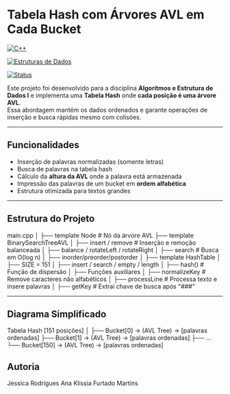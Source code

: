 # Tabela Hash com Árvores AVL em Cada Bucket

[![C++](https://img.shields.io/badge/C%2B%2B-11-blue.svg)](https://isocpp.org/)

[![Estruturas de Dados](https://img.shields.io/badge/Estruturas%20de%20Dados-AVL%20Tree-green)](#)

[![Status](https://img.shields.io/badge/Status-Concluído-success)](#)

Este projeto foi desenvolvido para a disciplina **Algoritmos e Estrutura de Dados I**  e implementa uma **Tabela Hash** onde **cada posição é uma árvore AVL**.  
Essa abordagem mantém os dados ordenados e garante operações de inserção e busca rápidas mesmo com colisões.

---

## Funcionalidades

- Inserção de palavras normalizadas (somente letras)  
- Busca de palavras na tabela hash  
- Cálculo da **altura da AVL** onde a palavra está armazenada  
- Impressão das palavras de um bucket em **ordem alfabética**  
- Estrutura otimizada para textos grandes  

---

## Estrutura do Projeto

main.cpp
│
├── template<class T> Node # Nó da árvore AVL
├── template<class T> BinarySearchTreeAVL
│ ├── insert / remove # Inserção e remoção balanceada
│ ├── balance / rotateLeft / rotateRight
│ ├── search # Busca em O(log n)
│ ├── inorder/preorder/postorder
│
├── template<class T> HashTable
│ ├── SIZE = 151
│ ├── insert / search / empty / length
│ ├── hash() # Função de dispersão
│
├── Funções auxiliares
│ ├── normalizeKey # Remove caracteres não alfabéticos
│ ├── processLine # Processa texto e insere palavras
│ ├── getKey # Extrai chave de busca após "###"

---

## Diagrama Simplificado

Tabela Hash [151 posições]
        │
        ├── Bucket[0] → (AVL Tree) → [palavras ordenadas]
        ├── Bucket[1] → (AVL Tree) → [palavras ordenadas]
        ├── ...
        └── Bucket[150] → (AVL Tree) → [palavras ordenadas]
        
## Autoria

Jessica Rodrigues
Ana Klissia Furtado Martins

